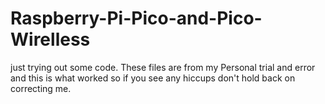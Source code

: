 # Raspberry-Pi-Pico-and-Pico-Wirelless
just trying out some code.
These files are from my Personal trial and error and this is what worked
so if you see any hiccups don't hold back on correcting me.
